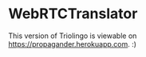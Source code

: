 # WebRTCTranslator

This version of Triolingo is viewable on https://propagander.herokuapp.com. :)

